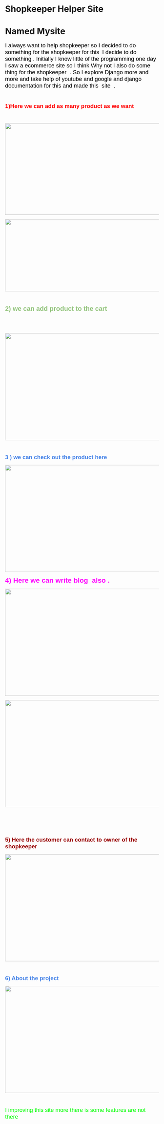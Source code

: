 # Shopkeeper Helper Site 
# Named Mysite

<p><span style="font-size:13.999999999999998pt"><span style="font-family:Arial"><span style="color:#000000">I always want to help shopkeeper so I decided to do something for the shopkeeper for this&nbsp; I decide to do something . Initially I know little of the programming one day I saw a ecommerce site so I think Why not I also do some thing for the shopkeeper&nbsp; . So I explore Django more and more and take help of youtube and google and django documentation for this and made this&nbsp; site&nbsp; .&nbsp;</span></span></span></p>

<p>&nbsp;</p>

<p><span style="font-size:13.999999999999998pt"><span style="font-family:Arial"><span style="color:#ff0000"><strong>1)Here we can add as many product as we want&nbsp;</strong></span></span></span></p>

<p>&nbsp;</p>

<p><span style="font-size:13.999999999999998pt"><span style="font-family:Arial"><span style="color:#ff0000"><strong><img src="https://lh5.googleusercontent.com/tKNLnsLgOE6rbV030L8BJpk92_7-QqWAs49C1KxYiq_nCMI1eT9QU1_FEfhGOt7Wuet4KxiR_bsc2adzrk69_MJIBCKCpQtNnJFmMWiesRe37hwWbp5YwepFT_4pQcu9hGJvH42Q" style="height:300px; width:557px" /></strong></span></span></span></p>

<p><span style="font-size:13.999999999999998pt"><span style="font-family:Arial"><span style="color:#ff0000"><strong><img src="https://lh5.googleusercontent.com/LlzBxUqmwMOsTfG39Dq2zXQ5fqzDgFZyeKBvCMapfDoSFb12LnzQwf0Sexg0vrjFDkS89xC9iq-V-Xz4UUP9l00gDeUSIlaCw7o9odHFIbNIAmoJtnraxLYiBHdRjYuCHOCFn3RO" style="height:237px; width:571px" /></strong></span></span></span></p>

<p>&nbsp;</p>

<p><span style="font-size:16pt"><span style="font-family:Arial"><span style="color:#93c47d"><strong>2) we can add product to the cart&nbsp;</strong></span></span></span></p>

<p>&nbsp;</p>

<p><span style="font-size:13.999999999999998pt"><span style="font-family:Arial"><span style="color:#000000">&nbsp;</span></span></span><span style="font-size:13.999999999999998pt"><span style="font-family:Arial"><span style="color:#000000"><img src="https://lh5.googleusercontent.com/jqGMc1OEDcFjJB2Wzm6bxU9b6PIZF1AlDPV__Tb7dkQYPsnaDtQ2Rb0ukm535C7e64jYyQo78KYhSeyOx4kAsQW5cRvJuHQjHyrijYSrd6lOWnBAtF23q9VFLyiyC43BdZX5M1Ke" style="height:351px; width:624px" /></span></span></span></p>

<p>&nbsp;</p>

<p><span style="font-size:13.999999999999998pt"><span style="font-family:Arial"><span style="color:#4a86e8"><strong>3 ) we can check out the product here&nbsp;</strong></span></span></span></p>

<p><span style="font-size:13.999999999999998pt"><span style="font-family:Arial"><span style="color:#000000"><img src="https://lh6.googleusercontent.com/ca1OkFeDqX0BifDx0kaliItEmw4Fez_upvkC-G-oqPcFW0uACJhX-3C5Th4n4ocPsmAJZBMreYAVR24kP1z4G08TI5nmYL0i0HDVayHoMq9y54VM8azxmkBDgriXbVqLkviy1_xH" style="height:351px; width:624px" /></span></span></span></p>

<p><span style="font-size:17pt"><span style="font-family:Arial"><span style="color:#ff00ff"><strong>4) Here we can write blog&nbsp; also .</strong></span></span></span></p>

<p><span style="font-size:13.999999999999998pt"><span style="font-family:Arial"><span style="color:#000000"><img src="https://lh4.googleusercontent.com/t0r2uNZqGQBTY6a5xHKzwETLcSlsw_fJleBorXuYOEaBzhYu4IWcF53TZmgBEOE3QQ1fZEGwPQjQ9yUwRgg4KJW67-BAiSugSUXZC5FzThMhoYFsYJ_TtORlz5A2ens-lZ71abO0" style="height:351px; width:624px" /></span></span></span></p>

<p><span style="font-size:13.999999999999998pt"><span style="font-family:Arial"><span style="color:#000000"><img src="https://lh6.googleusercontent.com/aSOuZcULJrlONOu4hbCXcDrGcAq6SLkPdoObO-0NUr9DbI2GDYCZVJQNjMrdBxJ1p291mZUg1yPAQHWiIqPPf3CjN_ltE70VAeEzRstvfMx-ihjgz_pAtwByk8Aax5b4AJPqWLNY" style="height:351px; width:624px" /></span></span></span></p>

<p><br />
<br />
<br />
&nbsp;</p>

<p><span style="font-size:13.999999999999998pt"><span style="font-family:Arial"><span style="color:#980000"><strong>5) Here the customer can contact to owner of the shopkeeper&nbsp;</strong></span></span></span></p>

<p><span style="font-size:13.999999999999998pt"><span style="font-family:Arial"><span style="color:#000000"><img src="https://lh3.googleusercontent.com/7DBEy191a2p9BPERJzyzoxy9lvFHAeLoyezx-5Vzjjr1M7Nl7Kz-n-rwZeqaZC7WFELtJAs06uC77HhUnOzRjSLQ3i78nvk_-pyGaBwv1LlVVKuDUrCS6NmscCxdCZ3HlHv8wg79" style="height:351px; width:624px" /></span></span></span></p>

<p>&nbsp;</p>

<p><span style="font-size:13.999999999999998pt"><span style="font-family:Arial"><span style="color:#4a86e8"><strong>6) About the project&nbsp;</strong></span></span></span></p>

<p><span style="font-size:13.999999999999998pt"><span style="font-family:Arial"><span style="color:#000000"><img src="https://lh5.googleusercontent.com/C_UBPqhgxqnfWr0w38R42vJQcvVfTeCApuQK7P6e9btgpTdwC6zI08bH1F5WWcdYdpB2ea9lIqGlyAiKdLC9T0SvIrRqa_13p30EjjJynJAFjUdsh6KrJIa-trGtbqmfEm7wmTdn" style="height:351px; width:624px" /></span></span></span></p>

<p>&nbsp;</p>

<p><span style="font-size:13.999999999999998pt"><span style="font-family:Arial"><span style="color:#00ff00">I improving this site more there is some features are not there&nbsp;</span></span></span></p>

<p>&nbsp;</p>
